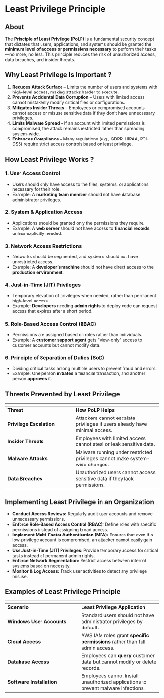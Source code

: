 # Least Privilege Principle

## About

The **Principle of Least Privilege (PoLP)** is a fundamental security concept that dictates that users, applications, and systems should be granted the **minimum level of access or permissions necessary** to perform their tasks—no more, no less. This principle reduces the risk of unauthorized access, data breaches, and insider threats.

## **Why Least Privilege Is Important ?**

1. **Reduces Attack Surface** – Limits the number of users and systems with high-level access, making attacks harder to execute.
2. **Prevents Accidental Data Corruption** – Users with limited access cannot mistakenly modify critical files or configurations.
3. **Mitigates Insider Threats** – Employees or compromised accounts cannot access or misuse sensitive data if they don’t have unnecessary privileges.
4. **Limits Malware Spread** – If an account with limited permissions is compromised, the attack remains restricted rather than spreading system-wide.
5. **Enhances Compliance** – Many regulations (e.g., GDPR, HIPAA, PCI-DSS) require strict access controls based on least privilege.

## **How Least Privilege Works ?**

### **1. User Access Control**

* Users should only have access to the files, systems, or applications necessary for their role.
* Example: A **marketing team member** should not have database administrator privileges.

### **2. System & Application Access**

* Applications should be granted only the permissions they require.
* Example: A **web server** should not have access to **financial records** unless explicitly needed.

### **3. Network Access Restrictions**

* Networks should be segmented, and systems should not have unrestricted access.
* Example: A **developer’s machine** should not have direct access to the **production environment**.

### **4. Just-in-Time (JIT) Privileges**

* Temporary elevation of privileges when needed, rather than permanent high-level access.
* Example: **Developers** needing **admin rights** to deploy code can request access that expires after a short period.

### **5. Role-Based Access Control (RBAC)**

* Permissions are assigned based on roles rather than individuals.
* Example: A **customer support agent** gets "view-only" access to customer accounts but cannot modify data.

### **6. Principle of Separation of Duties (SoD)**

* Dividing critical tasks among multiple users to prevent fraud and errors.
* Example: One person **initiates** a financial transaction, and another person **approves** it.

## **Threats Prevented by Least Privilege**

<table data-header-hidden data-full-width="true"><thead><tr><th width="207"></th><th></th></tr></thead><tbody><tr><td><strong>Threat</strong></td><td><strong>How PoLP Helps</strong></td></tr><tr><td><strong>Privilege Escalation</strong></td><td>Attackers cannot escalate privileges if users already have minimal access.</td></tr><tr><td><strong>Insider Threats</strong></td><td>Employees with limited access cannot steal or leak sensitive data.</td></tr><tr><td><strong>Malware Attacks</strong></td><td>Malware running under restricted privileges cannot make system-wide changes.</td></tr><tr><td><strong>Data Breaches</strong></td><td>Unauthorized users cannot access sensitive data if they lack permissions.</td></tr></tbody></table>

## **Implementing Least Privilege in an Organization**

* **Conduct Access Reviews:** Regularly audit user accounts and remove unnecessary permissions.
* **Enforce Role-Based Access Control (RBAC):** Define roles with specific permissions instead of assigning broad access.
* **Implement Multi-Factor Authentication (MFA):** Ensures that even if a low-privilege account is compromised, an attacker cannot easily gain access.
* **Use Just-in-Time (JIT) Privileges:** Provide temporary access for critical tasks instead of permanent admin rights.
* **Enforce Network Segmentation:** Restrict access between internal systems based on necessity.
* **Monitor & Log Access:** Track user activities to detect any privilege misuse.

## **Examples of Least Privilege Principle**

<table data-header-hidden data-full-width="true"><thead><tr><th width="226"></th><th></th></tr></thead><tbody><tr><td><strong>Scenario</strong></td><td><strong>Least Privilege Application</strong></td></tr><tr><td><strong>Windows User Accounts</strong></td><td>Standard users should not have administrator privileges by default.</td></tr><tr><td><strong>Cloud Access</strong></td><td>AWS IAM roles grant <strong>specific permissions</strong> rather than full admin access.</td></tr><tr><td><strong>Database Access</strong></td><td>Employees can <strong>query</strong> customer data but cannot modify or delete records.</td></tr><tr><td><strong>Software Installation</strong></td><td>Employees cannot install unauthorized applications to prevent malware infections.</td></tr></tbody></table>

